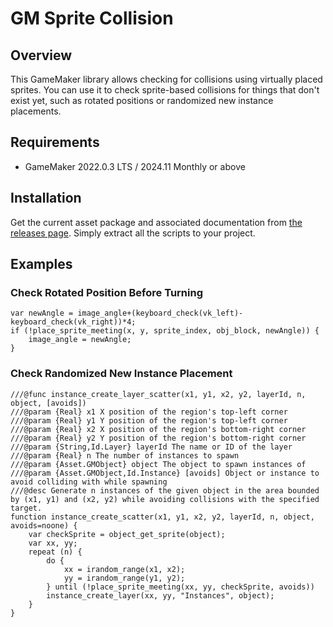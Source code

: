 # GM Sprite Collision

## Overview

This GameMaker library allows checking for collisions using virtually placed sprites. You can use it to check sprite-based collisions for things that don't exist yet, such as rotated positions or randomized new instance placements.

## Requirements

- GameMaker 2022.0.3 LTS / 2024.11 Monthly or above

## Installation

Get the current asset package and associated documentation from [the releases page](https://github.com/dicksonlaw583/GMSpriteCollision/releases). Simply extract all the scripts to your project.

## Examples

### Check Rotated Position Before Turning

```gml
var newAngle = image_angle+(keyboard_check(vk_left)-keyboard_check(vk_right))*4;
if (!place_sprite_meeting(x, y, sprite_index, obj_block, newAngle)) {
    image_angle = newAngle;
}
```

### Check Randomized New Instance Placement

```gml
///@func instance_create_layer_scatter(x1, y1, x2, y2, layerId, n, object, [avoids])
///@param {Real} x1 X position of the region's top-left corner
///@param {Real} y1 Y position of the region's top-left corner
///@param {Real} x2 X position of the region's bottom-right corner
///@param {Real} y2 Y position of the region's bottom-right corner
///@param {String,Id.Layer} layerId The name or ID of the layer
///@param {Real} n The number of instances to spawn
///@param {Asset.GMObject} object The object to spawn instances of
///@param {Asset.GMObject,Id.Instance} [avoids] Object or instance to avoid colliding with while spawning
///@desc Generate n instances of the given object in the area bounded by (x1, y1) and (x2, y2) while avoiding collisions with the specified target.
function instance_create_scatter(x1, y1, x2, y2, layerId, n, object, avoids=noone) {
    var checkSprite = object_get_sprite(object);
    var xx, yy;
    repeat (n) {
        do {
            xx = irandom_range(x1, x2);
            yy = irandom_range(y1, y2);
        } until (!place_sprite_meeting(xx, yy, checkSprite, avoids))
        instance_create_layer(xx, yy, "Instances", object);
    }
}
```

